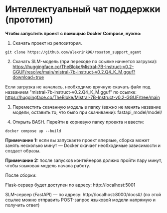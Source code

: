 # Интеллектуальный чат поддержки (прототип)
**Чтобы запустить проект с помощью Docker Compose, нужно:**

1) Скачать проект из репозитория.

```
git clone https://github.com/alexrink96/rosatom_support_agent
```

2) Скачать SLM-модель (при переходе по ссылке начнется загрузка): https://huggingface.co/TheBloke/Mistral-7B-Instruct-v0.2-GGUF/resolve/main/mistral-7b-instruct-v0.2.Q4_K_M.gguf?download=true

Если загрузка не началась, необходимо вручную скачать файл под названием "mistral-7b-instruct-v0.2.Q4_K_M.gguf" по ссылке: https://huggingface.co/TheBloke/Mistral-7B-Instruct-v0.2-GGUF/tree/main

3) Переместить скачанную модель в папку (важно не менять название модели, оставить то, что было при скачивании): fastapi_model/model/

4) Открыть BASH. Перейти в корневую папку проекта и ввести:

```
docker compose up --build
```

**Примечание 1:** если вы запускаете проект впервые, сборка может занять несколько минут — Docker скачает необходимые зависимости и создаст образы.

**Примечание 2:** после запусков контейнеров должно пройти пару минут, чтобы языковая модель начала работу.

После сборки:

Flask-сервер будет доступен по адресу: http://localhost:5001

SLM-сервер (FastAPI) — по адресу: http://localhost:8000/docs#/ (по этой ссылке можно отправить POST-запрос языковой модели напрямую и получить ответ)
